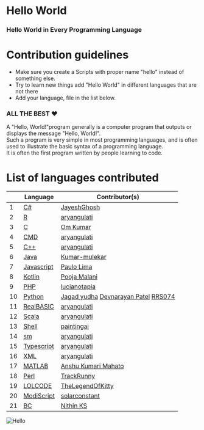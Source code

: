 # Hello World

### Hello World in Every Programming Language
# Contribution guidelines

* Make sure you create a Scripts with proper name "hello" instead of something else.
* Try to learn new things add "Hello World" in different languages that are not there
* Add your language, file in the list below.
### ALL THE BEST :heart:


A "Hello, World!"program generally is a computer program that outputs or displays the message "Hello, World!". <br>Such a program is very simple in most programming languages, and is often used to illustrate the basic syntax of a programming language.<br>
It is often the first program written by people learning to code.

# List of languages contributed

|    | Language | Contributor(s) |
|--- | --- | --- |
|1|[C#](Hello.cs)|[JayeshGhosh](https://github.com/JayeshGhosh)|
|2|[R](hello.R)|[aryangulati](https://github.com/aryangulati)|
|3|[C](hello.c)|[Om Kumar](https://github.com/omkumar40)|
|4|[CMD](hello.cmd)|[aryangulati](https://github.com/aryangulati)|
|5|[C++](hello.cpp)|[aryangulati](https://github.com/aryangulati)|
|6|[Java](hello.java)|[Kumar-mulekar](https://github.com/Kumar-mulekar)|
|7|[Javascript](hello.js)|[Paulo Lima](https://github.com/prmlimajr)|
|8|[Kotlin](hello.kt)|[Pooja Malani](https://github.com/poojamalani15)|
|9|[PHP](hello.php)|[lucianotapia](https://github.com/lucianotapia)|
|10|[Python](hello.py)|[Jagad yudha](https://github.com/jagadyudha) [Devnarayan Patel](https://github.com/devnarayanp02) [RRS074](https://github.com/RRS074)|
|11|[RealBASIC](hello.rb)|[aryangulati](https://github.com/aryangulati)|
|12|[Scala](hello.scala)|[aryangulati](https://github.com/aryangulati)|
|13|[Shell](hello.sh)|[paintingai](https://github.com/paintingai)|
|14|[sm](hello.sm)|[aryangulati](https://github.com/aryangulati)|
|15|[Typescript](hello.ts)|[aryangulati](https://github.com/aryangulati)|
|16|[XML](hello.xlsm)|[aryangulati](https://github.com/aryangulati)|
|17|[MATLAB](hello.m)|[Anshu Kumari Mahato](https://github.com/Anshu-111)|
|18|[Perl](hello.pl)|[TrackRunny](https://github.com/TrackRunny)
|19|[LOLCODE](hello.lol)|[TheLegendOfKitty](https://github.com/TheLegendOfKitty)|
|20|[ModiScript](hello.chai)|[solarconstant](https://github.com/solarconstant)|
|21|[BC](hello.txt)|[Nithin KS](https://github.com/nithinkodadhavadee)|

![Hello](https://user-images.githubusercontent.com/72185115/94937816-b8da3300-04ed-11eb-8d36-3d42ad7b857c.gif)
